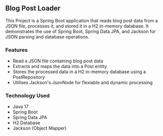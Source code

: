 <h2>Blog Post Loader</h2>

<p>This Project is a Spring Boot application that reads blog post data from a JSON file, processes it, and stored it in a H2 in-memory database. It demonstrates the use of Spring Boot, Spring Data JPA, and Jackson for JSON parsing and database operations. </p>

<h3>Features</h3>
<ul>
    <li>Read a JSON file containing blog post data</li>
    <li>Extracts and maps the data into a Post entity</li>
    <li>Stores the processed data in a H2 in-memory database using a PostRepository</li>
    <li>Utilises Jackson's JsonNode for flexiable and dynamic processing</li>
</ul>

<h3>Technology Used</h3>

<ul>
    <li>Java 17</li>
    <li>Spring Boot</li>
    <li>Spring Data JPA</li>
    <li>H2 Database</li>
    <li>Jackson (Object Mapper)</li>
</ul>
